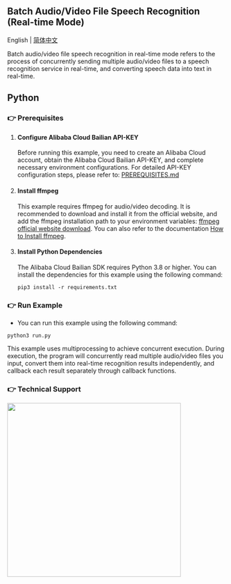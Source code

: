 [comment]: # (title and brief introduction of the sample)
## Batch Audio/Video File Speech Recognition (Real-time Mode)

English | [简体中文](./README.md)

Batch audio/video file speech recognition in real-time mode refers to the process of concurrently sending multiple audio/video files to a speech recognition service in real-time, and converting speech data into text in real-time.

## Python

[comment]: # (prerequisites)
### :point_right: Prerequisites

1. #### Configure Alibaba Cloud Bailian API-KEY

    Before running this example, you need to create an Alibaba Cloud account, obtain the Alibaba Cloud Bailian API-KEY, and complete necessary environment configurations. For detailed API-KEY configuration steps, please refer to: [PREREQUISITES.md](../../../../PREREQUISITES.md)

2. #### Install ffmpeg

    This example requires ffmpeg for audio/video decoding. It is recommended to download and install it from the official website, and add the ffmpeg installation path to your environment variables: [ffmpeg official website download](https://www.ffmpeg.org/download.html). You can also refer to the documentation [How to Install ffmpeg](../../../docs/QA/ffmpeg_en.md).

3. #### Install Python Dependencies

    The Alibaba Cloud Bailian SDK requires Python 3.8 or higher. You can install the dependencies for this example using the following command:
    ```commandline
    pip3 install -r requirements.txt
    ```

[comment]: # (how to run the sample and expected results)
### :point_right: Run Example
- You can run this example using the following command:

```commandline
python3 run.py
```

This example uses multiprocessing to achieve concurrent execution. During execution, the program will concurrently read multiple audio/video files you input, convert them into real-time recognition results independently, and callback each result separately through callback functions.


[comment]: # (technical support of the sample)
### :point_right: Technical Support
<img src="https://dashscope.oss-cn-beijing.aliyuncs.com/samples/audio/group-en.png" width="400"/>